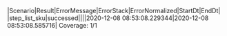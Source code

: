|Scenario|Result|ErrorMessage|ErrorStack|ErrorNormalized|StartDt|EndDt|
|step_list_sku|successed||||2020-12-08 08:53:08.229344|2020-12-08 08:53:08.585716|
Coverage: 1/1
